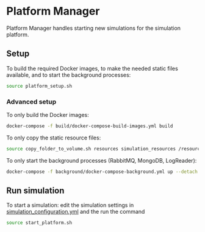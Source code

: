 # Platform Manager

Platform Manager handles starting new simulations for the simulation platform.

## Setup

To build the required Docker images, to make the needed static files available, and to start the background processes:

```bash
source platform_setup.sh
```

### Advanced setup

To only build the Docker images:

```bash
docker-compose -f build/docker-compose-build-images.yml build
```

To only copy the static resource files:

```bash
source copy_folder_to_volume.sh resources simulation_resources /resources
```

To only start the background processes (RabbitMQ, MongoDB, LogReader):

```bash
docker-compose -f background/docker-compose-background.yml up --detach
```

## Run simulation

To start a simulation: edit the simulation settings in [simulation_configuration.yml](simulation_configuration.yml) and the run the command

```bash
source start_platform.sh
```
